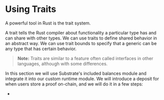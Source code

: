 # Using Traits

A powerful tool in Rust is the trait system.

A trait tells the Rust compiler about functionality a particular type has and can share with other types. We can use traits to define shared behavior in an abstract way. We can use trait bounds to specify that a generic can be any type that has certain behavior.

> **Note:** Traits are similar to a feature often called interfaces in other languages, although with some differences.

In this section we will use Substrate's included balances module and integrate it into our custom runtime module. We will introduce a deposit for when users store a proof on-chain, and we will do it in a few steps:

* 